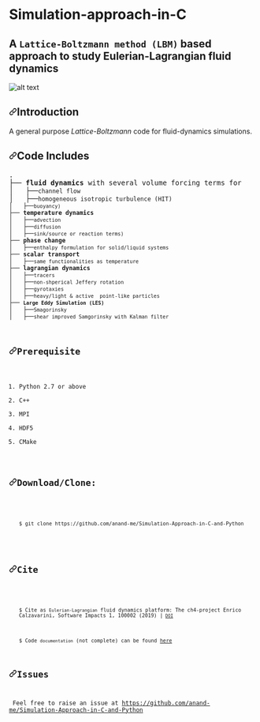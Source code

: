# Simulation-approach-in-C
## A <code>Lattice-Boltzmann method (LBM)</code> based approach to study Eulerian-Lagrangian fluid dynamics
![alt text](https://github.com/akshay23sept/Simulation-approach-in-C-and-Python/blob/master/images/example.png)
<h2><a id="user-content-introduction" class="anchor" aria-hidden="true" href="https://github.com/akshay23sept/Simulation-approach-in-C-and-Python#introduction"><svg class="octicon octicon-link" viewBox="0 0 16 16" version="1.1" width="16" height="16" aria-hidden="true"><path fill-rule="evenodd" d="M7.775 3.275a.75.75 0 001.06 1.06l1.25-1.25a2 2 0 112.83 2.83l-2.5 2.5a2 2 0 01-2.83 0 .75.75 0 00-1.06 1.06 3.5 3.5 0 004.95 0l2.5-2.5a3.5 3.5 0 00-4.95-4.95l-1.25 1.25zm-4.69 9.64a2 2 0 010-2.83l2.5-2.5a2 2 0 012.83 0 .75.75 0 001.06-1.06 3.5 3.5 0 00-4.95 0l-2.5 2.5a3.5 3.5 0 004.95 4.95l1.25-1.25a.75.75 0 00-1.06-1.06l-1.25 1.25a2 2 0 01-2.83 0z"></path></svg></a>Introduction</h2>
<p>A general purpose <em>Lattice-Boltzmann</em> code for fluid-dynamics simulations.</p>
<h2><a id="user-content-directory-structure" class="anchor" aria-hidden="true" href="https://github.com/akshay23sept/Simulation-approach-in-C-and-Python#code-includes"><svg class="octicon octicon-link" viewBox="0 0 16 16" version="1.1" width="16" height="16" aria-hidden="true"><path fill-rule="evenodd" d="M7.775 3.275a.75.75 0 001.06 1.06l1.25-1.25a2 2 0 112.83 2.83l-2.5 2.5a2 2 0 01-2.83 0 .75.75 0 00-1.06 1.06 3.5 3.5 0 004.95 0l2.5-2.5a3.5 3.5 0 00-4.95-4.95l-1.25 1.25zm-4.69 9.64a2 2 0 010-2.83l2.5-2.5a2 2 0 012.83 0 .75.75 0 001.06-1.06 3.5 3.5 0 00-4.95 0l-2.5 2.5a3.5 3.5 0 004.95 4.95l1.25-1.25a.75.75 0 00-1.06-1.06l-1.25 1.25a2 2 0 01-2.83 0z"></path></svg></a><a id="user-content-directory-structure" href="https://github.com/akshay23sept/Simulation-approach-in-C-and-Python#code-includes"></a>Code Includes</h2>
<div><pre><span>.</span>
├── <strong>fluid dynamics</strong> with several volume forcing terms for
│&nbsp;&nbsp; ├──<code>channel flow</code> 
│&nbsp;&nbsp; ├──<code>homogeneous isotropic turbulence (HIT)
│&nbsp;&nbsp; ├──<code>buoyancy)</code>
├── <strong>temperature dynamics</strong> 
│&nbsp;&nbsp; ├──<code>advection</code> 
│&nbsp;&nbsp; ├──<code>diffusion</code>
│&nbsp;&nbsp; ├──<code>sink/source or reaction terms)</code>
├── <strong>phase change</strong> 
│&nbsp;&nbsp; ├──<code>enthalpy formulation for solid/liquid systems</code> 
├── <strong>scalar transport</strong> 
│&nbsp;&nbsp; ├──<code>same functionalities as temperature</code> 
├── <strong>lagrangian dynamics</strong> 
│&nbsp;&nbsp; ├──<code>tracers</code> 
│&nbsp;&nbsp; ├──<code>non-shperical Jeffery rotation</code> 
│&nbsp;&nbsp; ├──<code>gyrotaxies</code> 
│&nbsp;&nbsp; ├──<code>heavy/light &amp; active  point-like particles</code> 
├── <strong><code>Large Eddy Simulation (LES)</code></strong> 
│&nbsp;&nbsp; ├──<code>Smagorinsky</code> 
│&nbsp;&nbsp; ├──<code>shear improved Samgorinsky with Kalman filter</code> 
</div>
<h2><a id="user-content-prerequisite" class="anchor" aria-hidden="true" href="hhttps://github.com/anand-me/Simulation-Approach-in-C-and-Python#prerequisite"><svg class="octicon octicon-link" viewBox="0 0 16 16" version="1.1" width="16" height="16" aria-hidden="true"><path fill-rule="evenodd" d="M7.775 3.275a.75.75 0 001.06 1.06l1.25-1.25a2 2 0 112.83 2.83l-2.5 2.5a2 2 0 01-2.83 0 .75.75 0 00-1.06 1.06 3.5 3.5 0 004.95 0l2.5-2.5a3.5 3.5 0 00-4.95-4.95l-1.25 1.25zm-4.69 9.64a2 2 0 010-2.83l2.5-2.5a2 2 0 012.83 0 .75.75 0 001.06-1.06 3.5 3.5 0 00-4.95 0l-2.5 2.5a3.5 3.5 0 004.95 4.95l1.25-1.25a.75.75 0 00-1.06-1.06l-1.25 1.25a2 2 0 01-2.83 0z"></path></svg></a><a id="user-content-requirements" href="https://github.com/anand-me/Simulation-Approach-in-C-and-Python#Prerequisite"></a>Prerequisite</h2>
<ol>
<li>Python 2.7 or above</li>
<li>C++</li>
<li>MPI</li>
<li>HDF5</li>
<li>CMake</li>
</ol>
<h2><a id="user-content-downloadclone" class="anchor" aria-hidden="true" href="https://github.com/akshay23sept/Simulation-approach-in-C-and-Python#downloadclone"><svg class="octicon octicon-link" viewBox="0 0 16 16" version="1.1" width="16" height="16" aria-hidden="true"><path fill-rule="evenodd" d="M7.775 3.275a.75.75 0 001.06 1.06l1.25-1.25a2 2 0 112.83 2.83l-2.5 2.5a2 2 0 01-2.83 0 .75.75 0 00-1.06 1.06 3.5 3.5 0 004.95 0l2.5-2.5a3.5 3.5 0 00-4.95-4.95l-1.25 1.25zm-4.69 9.64a2 2 0 010-2.83l2.5-2.5a2 2 0 012.83 0 .75.75 0 001.06-1.06 3.5 3.5 0 00-4.95 0l-2.5 2.5a3.5 3.5 0 004.95 4.95l1.25-1.25a.75.75 0 00-1.06-1.06l-1.25 1.25a2 2 0 01-2.83 0z"></path></svg></a><a id="user-content-requirements" href="https://github.com/akshay23sept/Simulation-approach-in-C-and-Python#Downlaod"></a>Download/Clone:</h2>
<ol>
<p><code>$ git clone https://github.com/anand-me/Simulation-Approach-in-C-and-Python</code></p>
</ol>
<h2><a id="user-content-downloadclone" class="anchor" aria-hidden="true" href="https://github.com/akshay23sept/Simulation-approach-in-C-and-Python#cite"><svg class="octicon octicon-link" viewBox="0 0 16 16" version="1.1" width="16" height="16" aria-hidden="true"><path fill-rule="evenodd" d="M7.775 3.275a.75.75 0 001.06 1.06l1.25-1.25a2 2 0 112.83 2.83l-2.5 2.5a2 2 0 01-2.83 0 .75.75 0 00-1.06 1.06 3.5 3.5 0 004.95 0l2.5-2.5a3.5 3.5 0 00-4.95-4.95l-1.25 1.25zm-4.69 9.64a2 2 0 010-2.83l2.5-2.5a2 2 0 012.83 0 .75.75 0 001.06-1.06 3.5 3.5 0 00-4.95 0l-2.5 2.5a3.5 3.5 0 004.95 4.95l1.25-1.25a.75.75 0 00-1.06-1.06l-1.25 1.25a2 2 0 01-2.83 0z"></path></svg></a><a id="user-content-requirements" href="https://github.com/akshay23sept/Simulation-approach-in-C-and-Python#Downlaod"></a>Cite</h2>
<ol>
<p><code>$ Cite as <code>Eulerian-Lagrangian</code> fluid dynamics platform: The ch4-project Enrico Calzavarini, Software Impacts 1, 100002 (2019) |<code> <a href="https://www.sciencedirect.com/science/article/pii/S2665963819300028?via%3Dihub" rel="nofollow">DOI</a> </code> 
</code></p>
<p><code>$ Code <code>documentation</code> (not complete) can be found <a href="https://github.com/ecalzavarini/ch4-project/wiki" rel="nofollow">here</a></code> 
</ol>
<h2><a id="user-content-prerequisite" class="anchor" aria-hidden="true" href="https://github.com/akshay23sept/Simulation-approach-in-C-and-Python#prerequisite"><svg class="octicon octicon-link" viewBox="0 0 16 16" version="1.1" width="16" height="16" aria-hidden="true"><path fill-rule="evenodd" d="M7.775 3.275a.75.75 0 001.06 1.06l1.25-1.25a2 2 0 112.83 2.83l-2.5 2.5a2 2 0 01-2.83 0 .75.75 0 00-1.06 1.06 3.5 3.5 0 004.95 0l2.5-2.5a3.5 3.5 0 00-4.95-4.95l-1.25 1.25zm-4.69 9.64a2 2 0 010-2.83l2.5-2.5a2 2 0 012.83 0 .75.75 0 001.06-1.06 3.5 3.5 0 00-4.95 0l-2.5 2.5a3.5 3.5 0 004.95 4.95l1.25-1.25a.75.75 0 00-1.06-1.06l-1.25 1.25a2 2 0 01-2.83 0z"></path></svg></a><a id="user-content-requirements" href="https://github.com/akshay23sept/Simulation-approach-in-C-and-Python#Prerequisite"></a>Issues</h2>
<p> Feel free to raise an issue at <a href="https://github.com/anand-me/Simulation-Approach-in-C-and-Python">https://github.com/anand-me/Simulation-Approach-in-C-and-Python</a>
</p>
